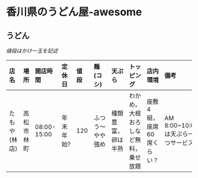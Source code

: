 # 香川県のうどん屋-awesome

## うどん

*値段はかけ一玉を記述*

| 店名 | 場所 | 開店時間 | 定休日 | 値段 | 麺(コシ) | 天ぷら | トッピング | 店内環境 | 備考 |
|:-----|:-----|:-----|:-----|:-----|:---------|:-------|:-----------|:---------|:-----|
| たもや(林店) | 高松市林町 | 08:00-15:00 | 年末年始? | 120 | ふつう〜やや強め | 種類豊富，卵は半熟 | わかめ，大根おろしなど無料，乗せ放題 | 座敷4組，座席60席くらい？ | AM 8:00~10:00 は天ぷら一つサービス |

